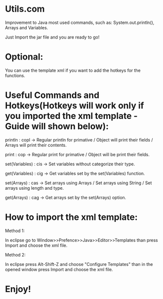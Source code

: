 # Utils.com
Improvement to Java most used commands, such as: System.out.println(), Arrays and Variables.

Just Import the jar file and you are ready to go!

# Optional:
You can use the template xml if you want to add the hotkeys for the functions.

# Useful Commands and Hotkeys(Hotkeys will work only if you imported the xml template - Guide will shown below):
println : copl -> Regular println for primative / Object will print their fields / Arrays will print their contents.

print : cop -> Regular print for primative / Object will be print their fields.

set(Variables) : cis -> Set variables without categorize their type.

get(Variables) : cig -> Get variables set by the set(Variables) function.

set(Arrays) : cas -> Set arrays using Arrays / Set arrays using String / Set arrays using length and type.

get(Arrays) : cag -> Get arrays set by the set(Arrays) option.

# How to import the xml template:
Method 1:

  In eclipse go to Window>>Prefence>>Java>>Editor>>Templates than press Import and choose the xml file.
	
Method 2:

  In eclipse press Alt-Shift-Z and choose "Configure Templates" than in the opened window press Import and choose the xml file.
	
# Enjoy!
